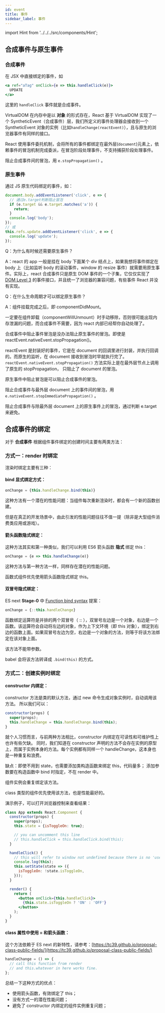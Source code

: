 ```yaml
---
id: event
title: 事件
sidebar_label: 事件
---
```


import Hint from '../../../src/components/Hint';

## 合成事件与原生事件

### 合成事件

在 JSX 中直接绑定的事件，如

```jsx
<a ref="aTag" onClick={e => this.handleClick(e)}>
  UPDATE
</a>
```

这里的 `handleClick` 事件就是合成事件。

VirtualDOM 在内存中是以 **对象** 的形式存在，React 基于 VirtualDOM 实现了一个 SyntheticEvent（合成事件）层，我们所定义的事件处理器会接收到一个 SyntheticEvent 对象的实例（比如`handleChange(reactEvent)`），且与原生的浏览器事件有同样的接口。

<Hint type="warning">React 使用事件委托机制，会将所有的事件都绑定在最外层\(`document`\)元素上，依赖事件的冒泡机制完成委派，在冒泡阶段处理事件，不支持捕获阶段处理事件。</Hint>

<Hint type="best">阻止合成事件间的冒泡，用 `e.stopPropagation()` 。</Hint>

### 原生事件

通过 JS 原生代码绑定的事件，如：

```javascript
document.body.addEventListener('click', e => {
  // 通过e.target判断阻止冒泡
  if (e.target && e.target.matches('a')) {
    return;
  }
  console.log('body');
});
// 或
this.refs.update.addEventListener('click', e => {
  console.log('update');
});
```

Q：为什么有时候还需要原生事件？

A：react 的 app 一般是挂在 body 下面某个 div 结点上，如果我想将事件绑定在 body 上（比如监听 body 的滚动事件，window 的 resize 事件）就需要用原生事件。实际上，react 合成事件只是原生 DOM 事件的一个子集，它仅仅实现了 [DOM Level 3](https://www.w3.org/TR/DOM-Level-3-Events/) 的事件接口，并且统一了浏览器的兼容问题，有些事件 React 并没有实现。

Q：在什么生命周期才可以绑定原生事件？

A：组件挂载完成之后，即 componentDidMount。

<Hint type="must">一定要在组件卸载（componentWillUnmount）时手动移除，否则很可能出现内存泄漏的问题，而合成事件不需要，因为 react 内部已经帮你自动处理了。</Hint>

<Hint type="warning">合成事件中阻止事件冒泡是没办法阻止原生事件的冒泡。即使是 reactEvent.nativeEvent.stopPropagation\(\)。</Hint>

reactEvent 是封装好的事件，它是在 document 的回调里进行封装，并执行回调的。而原生的监听，在 document 接收到冒泡时早就执行完了。`reactEvent.nativeEvent.stopPropagation()` 方法实际上是在最外层节点上调用了原生的 stopPropagation， 只阻止了 document 的冒泡。

<Hint type="warning">原生事件中阻止冒泡是可以阻止合成事件的冒泡。</Hint>

<Hint type="best">阻止合成事件与最外层 document 上的事件间的冒泡，用 `e.nativeEvent.stopImmediatePropagation()` 。</Hint>

<Hint type="best">阻止合成事件与除最外层 document 上的原生事件上的冒泡，通过判断 e.target 来避免。</Hint>

## 合成事件的绑定

对于 **合成事件** 根据组件事件绑定的创建时间主要有两类方法：

### 方式一：render 时绑定

渲染时绑定主要有三种：

#### bind 显式绑定方式：

```jsx
onChange = {this.handleChange.bind(this)}
```

<Hint type="warning">这种方法有一个潜在的性能问题：当组件每次重新渲染时，都会有一个新的函数创建。</Hint>

但是在真正的开发场景中，由此引发的性能问题往往不值一提（除非是大型组件消费类应用或游戏）。

#### 箭头函数隐式绑定：

这种方法其实和第一种类似，我们可以利用 ES6 箭头函数 **隐式** 绑定 this：

```jsx
onChange = {e => this.handleChange(e)}
```

<Hint type="warning">这种方法与第一种方法一样，同样存在潜在的性能问题。</Hint>

<Hint type="best">函数式组件优先使用箭头函数隐式绑定 this。</Hint>

#### 双冒号隐式绑定：

ES next **Stage-0** 中 [Function bind syntax](https://github.com/zenparsing/es-function-bind) 提案：

```jsx
onChange = {::this.handleChange}
```

函数绑定运算符是并排的两个双冒号（ :: ），双冒号左边是一个对象，右边是一个函数。该运算符会自动将左边的对象，作为上下文环境（即 this 对象），绑定到右边的函数上面。如果双冒号左边为空，右边是一个对象的方法，则等于将该方法绑定在该对象上面。

<Hint type="warning">该方法不能带参数。</Hint>

<Hint type="tip">babel 会将该方法转译成 `.bind(this)` 的方式。</Hint>

### 方式二：创建实例时绑定

#### constructor 内绑定：

constructor 方法是类的默认方法，通过 new 命令生成对象实例时，自动调用该方法。 所以我们可以：

```jsx
constructor(props) {
  super(props);
  this.handleChange = this.handleChange.bind(this);
}
```

就个人习惯而言，与前两种方法相比，constructor 内绑定在可读性和可维护性上也许有些欠缺。 同时，我们知道在 constructor 声明的方法不会存在实例的原型上，而属于实例本身的方法。每个实例都有同样一个 handleChange，这本身也是一种重复和浪费。

缺点：即使不用到 state，也需要添加类构造函数来绑定 this，代码量多； 添加参数要在构造函数中 bind 时指定，不在 render 中。

<Hint type="warning">组件实例会重复绑定该方法。</Hint>

<Hint type="best">class 类型的组件优先使用该方法，也是性能最好的。</Hint>

演示例子，可以打开浏览器控制来查看结果：

```jsx live
class App extends React.Component {
  constructor(props) {
    super(props);
    this.state = {isToggleOn: true};

    // you can uncomment this line
    // this.handleClick = this.handleClick.bind(this);
  }

  handleClick() {
    // this will refer to window not undefined because there is no 'use strict'
    console.log(this);
    this.setState(state => ({
      isToggleOn: !state.isToggleOn,
    }));
  }

  render() {
    return (
      <button onClick={this.handleClick}>
        {this.state.isToggleOn ? 'ON' : 'OFF'}
      </button>
    );
  }
}
```

#### class 属性中使用 = 和箭头函数：

这个方法依赖于 ES next 的新特性，请参考：[https://tc39.github.io/proposal-class-public-fields/](https://tc39.github.io/proposal-class-public-fields/)

```jsx
handleChange = () => {
  // call this function from render
  // and this.whatever in here works fine.
};
```

总结一下这种方式的优点：

- 使用箭头函数，有效绑定了 this；
- 没有方式一的潜在性能问题；
- 避免了 constructor 内绑定的组件实例重复问题；
